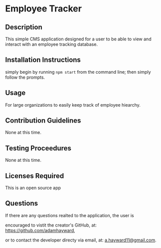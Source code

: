 # Employee Tracker

## Description
This simple CMS application designed for a user to be able to view and interact with an employee tracking database.

## Installation Instructions
simply begin by running `npm start` from the command line; then simply follow the prompts.

## Usage
For large organizations to easily keep track of employee hiearchy. 

## Contribution Guidelines
None at this time.

## Testing Proceedures
None at this time.

## Licenses Required
This is an open source app

## Questions
If there are any questions realted to the application, the user is 

encouraged to vistit the creator's GitHub, at: https://github.com/adamhayward,

or to contact the developer directy via email, at: a.hayward11@gmail.com.
   